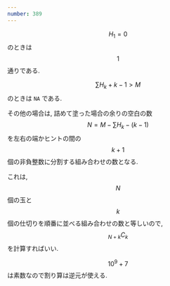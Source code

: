 ```yaml
---
number: 389
---
```

$$ H_1 = 0 $$ のときは $$ 1 $$ 通りである.

$$ \sum H_k + k - 1 \gt M $$ のときは `NA` である.

その他の場合は, 詰めて塗った場合の余りの空白の数 $$ N = M - \sum H_k - (k-1) $$ を左右の端かヒントの間の $$ k+1 $$ 個の非負整数に分割する組み合わせの数となる.

これは, $$ N $$ 個の玉と $$ k $$ 個の仕切りを順番に並べる組み合わせの数と等しいので, $$ {}_{N+k}C_k $$ を計算すればいい.

$$ 10^9+7 $$ は素数なので割り算は逆元が使える.

